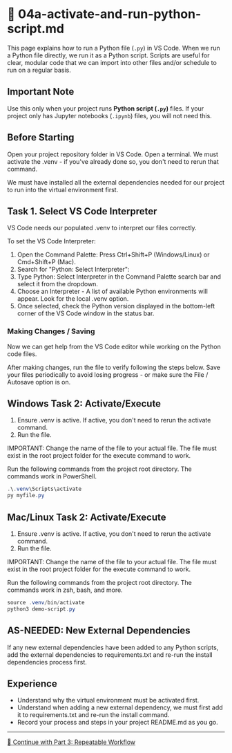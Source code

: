 # 🔵 04a-activate-and-run-python-script.md

This page explains how to run a Python file (`.py`) in VS Code. 
When we run a Python file directly, we run it as a Python script. Scripts are useful for clear, modular code that we can import into other files and/or schedule to run on a regular basis.

## Important Note

Use this only when your project runs **Python script (`.py`)** files. 
If your project only has Jupyter notebooks (`.ipynb`) files, you will not need this. 

## Before Starting

Open your project repository folder in VS Code. 
Open a terminal. 
We must activate the .venv - if you've already done so, you don't need to rerun that command. 

We must have installed all the external dependencies needed for our project to run into the virtual environment first. 

## Task 1. Select VS Code Interpreter

VS Code needs our populated .venv to interpret our files correctly.

To set the VS Code Interpreter:

1. Open the Command Palette: Press Ctrl+Shift+P (Windows/Linux) or Cmd+Shift+P (Mac).
2. Search for "Python: Select Interpreter":
3. Type Python: Select Interpreter in the Command Palette search bar and select it from the dropdown.
4. Choose an Interpreter - A list of available Python environments will appear. Look for the local .venv option.
5. Once selected, check the Python version displayed 
  in the bottom-left corner of the VS Code window in the status bar.


### Making Changes / Saving

Now we can get help from the VS Code editor while working on the Python code files. 

After making changes, run the file to verify following the steps below.
Save your files periodically to avoid losing progress - or make sure the File / Autosave option is on. 


## Windows Task 2: Activate/Execute

1. Ensure .venv is active. If active, you don't need to rerun the activate command.
2. Run the file. 

IMPORTANT: Change the name of the file to your actual file. 
The file must exist in the root project folder for the execute command to work. 

Run the following commands from the project root directory. 
The commands work in PowerShell.

```powershell
.\.venv\Scripts\activate
py myfile.py
```


## Mac/Linux Task 2: Activate/Execute

1. Ensure .venv is active. If active, you don't need to rerun the activate command.
2. Run the file.

IMPORTANT: Change the name of the file to your actual file. 
The file must exist in the root project folder for the execute command to work. 

Run the following commands from the project root directory. 
The commands work in zsh, bash, and more.

```powershell
source .venv/bin/activate
python3 demo-script.py
```


## AS-NEEDED: New External Dependencies

If any new external dependencies have been added to any Python scripts, add the external dependencies to requirements.txt and re-run the install dependencies process first. 

## Experience

- Understand why the virtual environment must be activated first. 
- Understand when adding a new external dependency, we must first add it to requirements.txt and re-run the install command. 
- Record your process and steps in your project README.md as you go. 

---

[🔵 Continue with Part 3: Repeatable Workflow](REPEATABLE-WORKFLOW.md)

